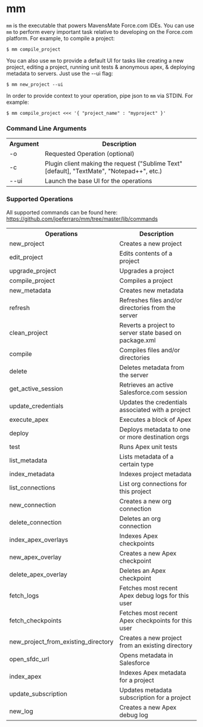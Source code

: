 mm
==

`mm` is the executable that powers MavensMate Force.com IDEs. You can use `mm` to perform every important task relative to developing on the Force.com platform. For example, to compile a project:

```
$ mm compile_project
```

You can also use `mm` to provide a default UI for tasks like creating a new project, editing a project, running unit tests & anonymous apex, & deploying metadata to servers. Just use the --ui flag:

```
$ mm new_project --ui
```

In order to provide context to your operation, pipe json to `mm` via STDIN. For example:

```
$ mm compile_project <<< '{ "project_name" : "myproject" }'
```

### Command Line Arguments

<table>
  <tr>
    <th>Argument</th><th>Description</th>
  </tr>
  <tr>
    <td>-o</td><td>Requested Operation (optional)</td>
  </tr>
  <tr>
    <td>-c</td><td>Plugin client making the request ("Sublime Text" [default], "TextMate", "Notepad++", etc.)</td>
  </tr>
  <tr>
    <td>--ui</td><td>Launch the base UI for the operations</td>
  </tr>
</table>

### Supported Operations

All supported commands can be found here: <a href="https://github.com/joeferraro/mm/tree/master/lib/commands">https://github.com/joeferraro/mm/tree/master/lib/commands</a>

<table>
  <tr>
    <th>Operations</th><th>Description</th>
  </tr>
  <tr>
    <td>new_project</td><td>Creates a new project</td>
  </tr>
  <tr>
    <td>edit_project</td><td>Edits contents of a project</td>
  </tr>
  <tr>
    <td>upgrade_project</td><td>Upgrades a project</td>
  </tr>
  <tr>
    <td>compile_project</td><td>Compiles a project</td>
  </tr>
  <tr>
    <td>new_metadata</td><td>Creates new metadata</td>
  </tr>
  <tr>
    <td>refresh</td><td>Refreshes files and/or directories from the server</td>
  </tr>
  <tr>
    <td>clean_project</td><td>Reverts a project to server state based on package.xml</td>
  </tr>
  <tr>
    <td>compile</td><td>Compiles files and/or directories</td>
  </tr>
  <tr>
    <td>delete</td><td>Deletes metadata from the server</td>
  </tr>
  <tr>
    <td>get_active_session</td><td>Retrieves an active Salesforce.com session</td>
  </tr>
  <tr>
    <td>update_credentials</td><td>Updates the credentials associated with a project</td>
  </tr>
  <tr>
    <td>execute_apex</td><td>Executes a block of Apex</td>
  </tr>
  <tr>
    <td>deploy</td><td>Deploys metadata to one or more destination orgs</td>
  </tr>
  <tr>
    <td>test</td><td>Runs Apex unit tests</td>
  </tr>
  <tr>
    <td>list_metadata</td><td>Lists metadata of a certain type</td>
  </tr>
  <tr>
    <td>index_metadata</td><td>Indexes project metadata</td>
  </tr>
  <tr>
    <td>list_connections</td><td>List org connections for this project</td>
  </tr>
  <tr>
    <td>new_connection</td><td>Creates a new org connection</td>
  </tr>
  <tr>
    <td>delete_connection</td><td>Deletes an org connection</td>
  </tr>
  <tr>
    <td>index_apex_overlays</td><td>Indexes Apex checkpoints</td>
  </tr>
  <tr>
    <td>new_apex_overlay</td><td>Creates a new Apex checkpoint</td>
  </tr>
  <tr>
    <td>delete_apex_overlay</td><td>Deletes an Apex checkpoint</td>
  </tr>
  <tr>
    <td>fetch_logs</td><td>Fetches most recent Apex debug logs for this user</td>
  </tr>
  <tr>
    <td>fetch_checkpoints</td><td>Fetches most recent Apex checkpoints for this user</td>
  </tr>
  <tr>
    <td>new_project_from_existing_directory</td><td>Creates a new project from an existing directory</td>
  </tr>
  <tr>
    <td>open_sfdc_url</td><td>Opens metadata in Salesforce</td>
  </tr>
   <tr>
    <td>index_apex</td><td>Indexes Apex metadata for a project</td>
  </tr>
   <tr>
    <td>update_subscription</td><td>Updates metadata subscription for a project</td>
  </tr>
   <tr>
    <td>new_log</td><td>Creates a new Apex debug log</td>
  </tr>

</table>

